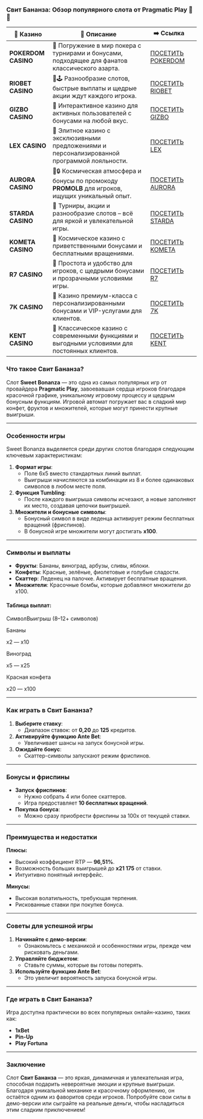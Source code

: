 ### Свит Бананза: Обзор популярного слота от Pragmatic Play 🍌✨
| 🎰 Казино           | 📜 Описание                                                                                       | ➡️ Ссылка                                                                                          |   |
| ------------------- | ------------------------------------------------------------------------------------------------- | -------------------------------------------------------------------------------------------------- | - |
| **POKERDOM CASINO** | 🎲 Погружение в мир покера с турнирами и бонусами, подходящее для фанатов классического азарта.   | [ПОСЕТИТЬ POKERDOM](https://brandplay.link/FwVc4f)                                                 |   |
| **RIOBET CASINO**   | 🌟🕹️ Разнообразие слотов, быстрые выплаты и щедрые акции ждут каждого игрока.                    | [ПОСЕТИТЬ RIOBET](https://brandplay.link/TnjsxFvH)                                                 |   |
| **GIZBO CASINO**    | 🚀 Интерактивное казино для активных пользователей с бонусами на любой вкус.                      | [ПОСЕТИТЬ GIZBO](https://brandplay.link/rvzLrVLp)                                                  |   |
| **LEX CASINO**      | 🎰 Элитное казино с эксклюзивными предложениями и персонализированной программой лояльности.      | [ПОСЕТИТЬ LEX](https://brandplay.link/VMqNXPFs)                                                    |   |
| **AURORA CASINO**   | 🌌🔒 Космическая атмосфера и бонусы по промокоду **PROMOLB** для игроков, ищущих уникальный опыт. | [ПОСЕТИТЬ AURORA](https://10trafic-stat2.com/click/668546556bcc6313411604bc/6766/13031/subaccount) |   |
| **STARDA CASINO**   | 🌠 Турниры, акции и разнообразие слотов – всё для яркой и увлекательной игры.                     | [ПОСЕТИТЬ STARDA](https://brandplay.link/HDcDrxLk)                                                 |   |
| **KOMETA CASINO**   | 💫 Космическое казино с приветственными бонусами и бесплатными вращениями.                        | [ПОСЕТИТЬ KOMETA](https://brandplay.link/jHzFFYGv)                                                 |   |
| **R7 CASINO**       | 🎯 Простота и удобство для игроков, с щедрыми бонусами и прозрачными условиями игры.              | [ПОСЕТИТЬ R7](https://brandplay.link/dByFXP7h)                                                     |   |
| **7K CASINO**       | 💎 Казино премиум-класса с персонализированными бонусами и VIP-услугами для клиентов.             | [ПОСЕТИТЬ 7K](https://brandplay.link/dd46bNgD)                                                     |   |
| **KENT CASINO**     | 🎲 Классическое казино с современными функциями и выгодными условиями для постоянных клиентов.    | [ПОСЕТИТЬ KENT](https://brandplay.link/XRH1g6Vb)                                                   |   |
### Что такое Свит Бананза?

Слот **Sweet Bonanza** — это одна из самых популярных игр от провайдера **Pragmatic Play**, завоевавшая сердца игроков благодаря красочной графике, уникальному игровому процессу и щедрым бонусным функциям. Игровой автомат погружает вас в сладкий мир конфет, фруктов и множителей, которые могут принести крупные выигрыши.

***

### Особенности игры

Sweet Bonanza выделяется среди других слотов благодаря следующим ключевым характеристикам:

1. **Формат игры**:
   * Поле 6x5 вместо стандартных линий выплат.
   * Выигрыши начисляются за комбинации из 8 и более одинаковых символов в любом месте поля.
2. **Функция Tumbling**:
   * После каждого выигрыша символы исчезают, а новые заполняют их место, создавая цепочки выигрышей.
3. **Множители и бонусные символы**:
   * Бонусный символ в виде леденца активирует режим бесплатных вращений (фриспинов).
   * В бонусной игре множители могут достигать **x100**.

***

### Символы и выплаты

* **Фрукты**: Бананы, виноград, арбузы, сливы, яблоки.
* **Конфеты**: Красные, зелёные, фиолетовые и голубые сладости.
* **Скаттер**: Леденец на палочке. Активирует бесплатные вращения.
* **Множители**: Красочные бомбы, которые добавляют множители до x100.

#### Таблица выплат:

СимволВыигрыш (8–12+ символов)

Бананы

x2 — x10

Виноград

x5 — x25

Красная конфета

x20 — x100

***

### Как играть в Свит Бананза?

1. **Выберите ставку**:
   * Диапазон ставок: от **0,20** до **125** кредитов.
2. **Активируйте функцию Ante Bet**:
   * Увеличивает шансы на запуск бонусной игры.
3. **Ожидайте бонус**:
   * Скаттер-символы запускают режим фриспинов.

***

### Бонусы и фриспины

* **Запуск фриспинов**:
  * Нужно собрать 4 или более скаттеров.
  * Игра предоставляет **10 бесплатных вращений**.
* **Покупка бонуса**:
  * Можно сразу приобрести фриспины за 100x от текущей ставки.

***

### Преимущества и недостатки

**Плюсы:**

* Высокий коэффициент RTP — **96,51%**.
* Возможность больших выигрышей до **x21 175** от ставки.
* Интуитивно понятный интерфейс.

**Минусы:**

* Высокая волатильность, требующая терпения.
* Рискованные ставки при покупке бонуса.

***

### Советы для успешной игры

1. **Начинайте с демо-версии**:
   * Ознакомьтесь с механикой и особенностями игры, прежде чем рисковать деньгами.
2. **Управляйте бюджетом**:
   * Ставьте суммы, которые вы готовы потерять.
3. **Используйте функцию Ante Bet**:
   * Это увеличит вероятность запуска бонусной игры.

***

### Где играть в Свит Бананза?

Игра доступна практически во всех популярных онлайн-казино, таких как:

* **1xBet**
* **Pin-Up**
* **Play Fortuna**

***

### Заключение

Слот **Свит Бананза** — это яркая, динамичная и увлекательная игра, способная подарить невероятные эмоции и крупные выигрыши. Благодаря уникальной механике и красочному оформлению, он остаётся одним из фаворитов среди игроков. Попробуйте свои силы в демо-версии или сыграйте на реальные деньги, чтобы насладиться этим сладким приключением!
